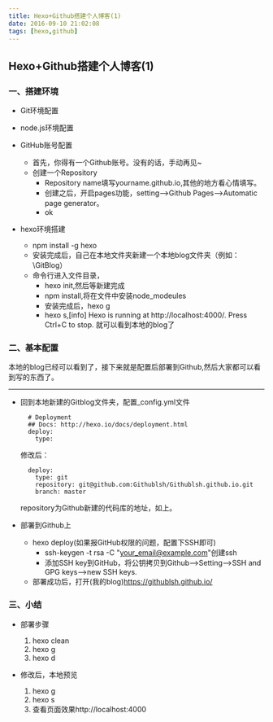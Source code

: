 ```yaml
---
title: Hexo+Github搭建个人博客(1)
date: 2016-09-10 21:02:08
tags: [hexo,github]
---
```


## Hexo+Github搭建个人博客(1)

### 一、搭建环境

* Git环境配置
* node.js环境配置
* GitHub账号配置
	* 首先，你得有一个Github账号。没有的话，手动再见~
	* 创建一个Repository
		* Repository name填写yourname.github.io,其他的地方看心情填写。
		* 创建之后，开启pages功能，setting-->Github Pages-->Automatic page generator。
		* ok

* hexo环境搭建
	* npm install -g hexo
	* 安装完成后，自己在本地文件夹新建一个本地blog文件夹（例如：\GitBlog）
	* 命令行进入文件目录，
		* hexo init,然后等新建完成
		* npm install,将在文件中安装node_modeules
		* 安装完成后，hexo g
		* hexo s,[info] Hexo is running at http://localhost:4000/. Press Ctrl+C to stop. 就可以看到本地的blog了

		
		
### 二、基本配置

本地的blog已经可以看到了，接下来就是配置后部署到Github,然后大家都可以看到写的东西了。

---
* 回到本地新建的Gitblog文件夹，配置_config.yml文件

		# Deployment
		## Docs: http://hexo.io/docs/deployment.html
		deploy:
		  type:
		  
	修改后：
			
		deploy:
		  type: git
		  repository: git@github.com:Githublsh/Githublsh.github.io.git
		  branch: master
		  
		  
	repository为Github新建的代码库的地址，如上。
	
* 部署到Github上
	* hexo deploy(如果报GitHub权限的问题，配置下SSH即可)
		* ssh-keygen -t rsa -C "your_email@example.com"创建ssh
		* 添加SSH key到GitHub，将公钥拷贝到Github-->Setting-->SSH and GPG keys-->new SSH keys.
	* 部署成功后，打开(我的blog)https://githublsh.github.io/

		
### 三、小结

* 部署步骤

	1. hexo clean
	2. hexo g
	3. hexo d

* 修改后，本地预览

	1. hexo g
	2. hexo s
	3. 查看页面效果http://localhost:4000